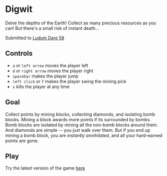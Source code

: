 # Digwit

Delve the depths of the Earth! 
Collect as many precious resources as you can!
But there's a small risk of instant death...

Submitted to [Ludum Dare 58](https://ldjam.com/events/ludum-dare/58/$416130)

## Controls
- `a` or `left arrow` moves the player left
- `d` or `right arrow` moves the player right
- `spacebar` makes the player jump
- `left click` or `f` makes the player swing the mining pick
- `x` kills the player at any time

## Goal
Collect points by mining blocks, collecting diamonds, and isolating bomb blocks. 
Mining a block awards more points if its surrounded by bombs. Bomb blocks are isolated by mining all
the non-bomb blocks around them. And diamonds are simple -- you just walk over them. But if you end 
up mining a bomb block, you are *instantly annihilated*, and all your hard-earned points are gone.

## Play

Try the latest version of the game [here](https://d-v-b.github.io/ld58)

